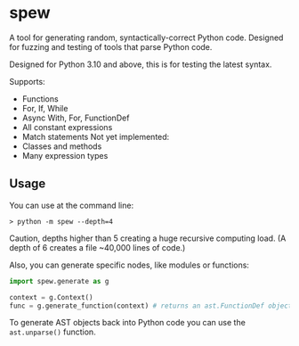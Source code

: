 # spew

A tool for generating random, syntactically-correct Python code. Designed for fuzzing and testing of tools that parse Python code.

Designed for Python 3.10 and above, this is for testing the latest syntax. 

Supports:

- Functions
- For, If, While
- Async With, For, FunctionDef
- All constant expressions
- Match statements
Not yet implemented:
- Classes and methods
- Many expression types

## Usage

You can use at the command line:

```console
> python -m spew --depth=4
```

Caution, depths higher than 5 creating a huge recursive computing load. (A depth of 6 creates a file ~40,000 lines of code.)

Also, you can generate specific nodes, like modules or functions:

```python
import spew.generate as g

context = g.Context()
func = g.generate_function(context) # returns an ast.FunctionDef object
```

To generate AST objects back into Python code you can use the `ast.unparse()` function.
